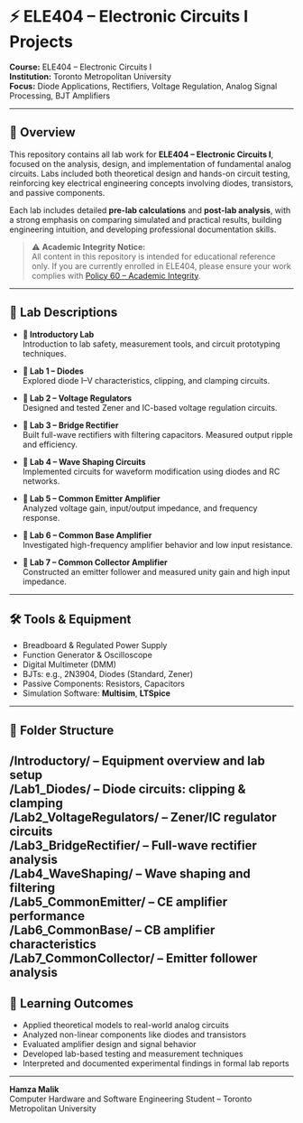 # ⚡ ELE404 – Electronic Circuits I Projects

**Course:** ELE404 – Electronic Circuits I  
**Institution:** Toronto Metropolitan University  
**Focus:** Diode Applications, Rectifiers, Voltage Regulation, Analog Signal Processing, BJT Amplifiers  

---

## 📘 Overview

This repository contains all lab work for **ELE404 – Electronic Circuits I**, focused on the analysis, design, and implementation of fundamental analog circuits. Labs included both theoretical design and hands-on circuit testing, reinforcing key electrical engineering concepts involving diodes, transistors, and passive components.

Each lab includes detailed **pre-lab calculations** and **post-lab analysis**, with a strong emphasis on comparing simulated and practical results, building engineering intuition, and developing professional documentation skills.

> ⚠️ **Academic Integrity Notice:**  
All content in this repository is intended for educational reference only. If you are currently enrolled in ELE404, please ensure your work complies with [Policy 60 – Academic Integrity](https://www.torontomu.ca/senate/policies/pol60.pdf).

---

## 🧪 Lab Descriptions

- **🔹 Introductory Lab**  
  Introduction to lab safety, measurement tools, and circuit prototyping techniques.

- **🔹 Lab 1 – Diodes**  
  Explored diode I–V characteristics, clipping, and clamping circuits.

- **🔹 Lab 2 – Voltage Regulators**  
  Designed and tested Zener and IC-based voltage regulation circuits.

- **🔹 Lab 3 – Bridge Rectifier**  
  Built full-wave rectifiers with filtering capacitors. Measured output ripple and efficiency.

- **🔹 Lab 4 – Wave Shaping Circuits**  
  Implemented circuits for waveform modification using diodes and RC networks.

- **🔹 Lab 5 – Common Emitter Amplifier**  
  Analyzed voltage gain, input/output impedance, and frequency response.

- **🔹 Lab 6 – Common Base Amplifier**  
  Investigated high-frequency amplifier behavior and low input resistance.

- **🔹 Lab 7 – Common Collector Amplifier**  
  Constructed an emitter follower and measured unity gain and high input impedance.

---

## 🛠️ Tools & Equipment

- Breadboard & Regulated Power Supply  
- Function Generator & Oscilloscope  
- Digital Multimeter (DMM)  
- BJTs: e.g., 2N3904, Diodes (Standard, Zener)  
- Passive Components: Resistors, Capacitors  
- Simulation Software: **Multisim**, **LTSpice** 

---

## 📁 Folder Structure
/Introductory/            – Equipment overview and lab setup  
/Lab1_Diodes/             – Diode circuits: clipping & clamping  
/Lab2_VoltageRegulators/  – Zener/IC regulator circuits  
/Lab3_BridgeRectifier/    – Full-wave rectifier analysis  
/Lab4_WaveShaping/        – Wave shaping and filtering  
/Lab5_CommonEmitter/      – CE amplifier performance  
/Lab6_CommonBase/         – CB amplifier characteristics  
/Lab7_CommonCollector/    – Emitter follower analysis  
---

## 🎯 Learning Outcomes

- Applied theoretical models to real-world analog circuits  
- Analyzed non-linear components like diodes and transistors  
- Evaluated amplifier design and signal behavior  
- Developed lab-based testing and measurement techniques  
- Interpreted and documented experimental findings in formal lab reports

---
**Hamza Malik**  
Computer Hardware and Software Engineering Student – Toronto Metropolitan University  
 







